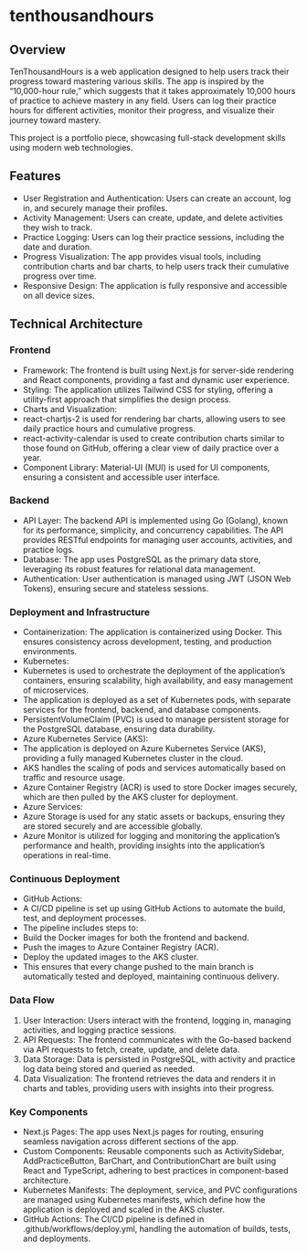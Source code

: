 # tenthousandhours

## Overview

TenThousandHours is a web application designed to help users track their progress toward mastering various skills. The app is inspired by the “10,000-hour rule,” which suggests that it takes approximately 10,000 hours of practice to achieve mastery in any field. Users can log their practice hours for different activities, monitor their progress, and visualize their journey toward mastery. 

This project is a portfolio piece, showcasing full-stack development skills using modern web technologies.

## Features

  - User Registration and Authentication: Users can create an account, log in, and securely manage their profiles.
  - Activity Management: Users can create, update, and delete activities they wish to track.
  - Practice Logging: Users can log their practice sessions, including the date and duration.
  - Progress Visualization: The app provides visual tools, including contribution charts and bar charts, to help users track their cumulative progress over time.
  - Responsive Design: The application is fully responsive and accessible on all device sizes.

## Technical Architecture

### Frontend
  - Framework: The frontend is built using Next.js for server-side rendering and React components, providing a fast and dynamic user experience.
  - Styling: The application utilizes Tailwind CSS for styling, offering a utility-first approach that simplifies the design process.
  - Charts and Visualization:
  - react-chartjs-2 is used for rendering bar charts, allowing users to see daily practice hours and cumulative progress.
  - react-activity-calendar is used to create contribution charts similar to those found on GitHub, offering a clear view of daily practice over a year.
  - Component Library: Material-UI (MUI) is used for UI components, ensuring a consistent and accessible user interface.

### Backend
  - API Layer: The backend API is implemented using Go (Golang), known for its performance, simplicity, and concurrency capabilities. The API provides RESTful endpoints for managing user accounts, activities, and practice logs.
  - Database: The app uses PostgreSQL as the primary data store, leveraging its robust features for relational data management.
  - Authentication: User authentication is managed using JWT (JSON Web Tokens), ensuring secure and stateless sessions.

### Deployment and Infrastructure
  - Containerization: The application is containerized using Docker. This ensures consistency across development, testing, and production environments.
  - Kubernetes:
  - Kubernetes is used to orchestrate the deployment of the application’s containers, ensuring scalability, high availability, and easy management of microservices.
  - The application is deployed as a set of Kubernetes pods, with separate services for the frontend, backend, and database components.
  - PersistentVolumeClaim (PVC) is used to manage persistent storage for the PostgreSQL database, ensuring data durability.
  - Azure Kubernetes Service (AKS):
  - The application is deployed on Azure Kubernetes Service (AKS), providing a fully managed Kubernetes cluster in the cloud.
  - AKS handles the scaling of pods and services automatically based on traffic and resource usage.
  - Azure Container Registry (ACR) is used to store Docker images securely, which are then pulled by the AKS cluster for deployment.
  - Azure Services:
  - Azure Storage is used for any static assets or backups, ensuring they are stored securely and are accessible globally.
  - Azure Monitor is utilized for logging and monitoring the application’s performance and health, providing insights into the application’s operations in real-time.

### Continuous Deployment
  - GitHub Actions:
  - A CI/CD pipeline is set up using GitHub Actions to automate the build, test, and deployment processes.
  - The pipeline includes steps to:
  - Build the Docker images for both the frontend and backend.
  - Push the images to Azure Container Registry (ACR).
  - Deploy the updated images to the AKS cluster.
  - This ensures that every change pushed to the main branch is automatically tested and deployed, maintaining continuous delivery.

### Data Flow

  1. User Interaction: Users interact with the frontend, logging in, managing activities, and logging practice sessions.
  2. API Requests: The frontend communicates with the Go-based backend via API requests to fetch, create, update, and delete data.
  3. Data Storage: Data is persisted in PostgreSQL, with activity and practice log data being stored and queried as needed.
  4. Data Visualization: The frontend retrieves the data and renders it in charts and tables, providing users with insights into their progress.

### Key Components

  - Next.js Pages: The app uses Next.js pages for routing, ensuring seamless navigation across different sections of the app.
  - Custom Components: Reusable components such as ActivitySidebar, AddPracticeButton, BarChart, and ContributionChart are built using React and TypeScript, adhering to best practices in component-based architecture.
  - Kubernetes Manifests: The deployment, service, and PVC configurations are managed using Kubernetes manifests, which define how the application is deployed and scaled in the AKS cluster.
  - GitHub Actions: The CI/CD pipeline is defined in .github/workflows/deploy.yml, handling the automation of builds, tests, and deployments.
